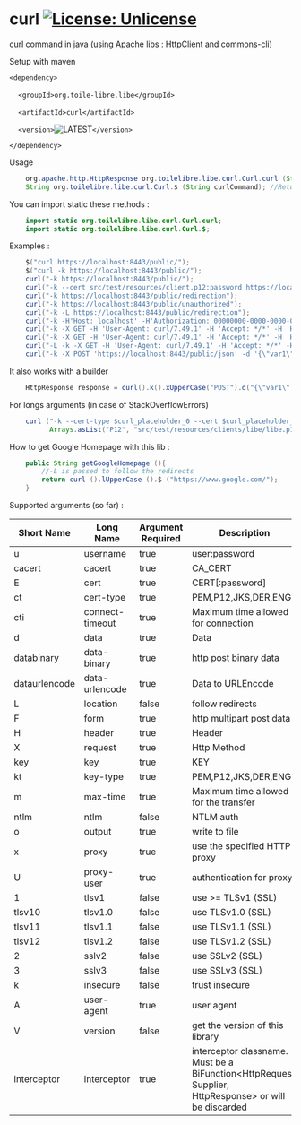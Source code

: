 # curl [![License: Unlicense](https://img.shields.io/badge/license-Unlicense-blue.svg)](http://unlicense.org/)
curl command in java (using Apache libs : HttpClient and commons-cli)

Setup with maven

`<dependency>`

&nbsp;&nbsp;&nbsp;&nbsp;`<groupId>org.toile-libre.libe</groupId>`

&nbsp;&nbsp;&nbsp;&nbsp;`<artifactId>curl</artifactId>`

&nbsp;&nbsp;&nbsp;&nbsp;`<version>`![LATEST](https://img.shields.io/maven-central/v/org.toile-libre.libe/curl.svg?logoWidth=-102)`</version>`

`</dependency>`

Usage
```java
    org.apache.http.HttpResponse org.toilelibre.libe.curl.Curl.curl (String curlParams);
    String org.toilelibre.libe.curl.Curl.$ (String curlCommand); //Returns responseBody
```

You can import static these methods :
```java
    import static org.toilelibre.libe.curl.Curl.curl;
    import static org.toilelibre.libe.curl.Curl.$;
```

Examples :
```java
    $("curl https://localhost:8443/public/");
    $("curl -k https://localhost:8443/public/");
    curl("-k https://localhost:8443/public/");
    curl("-k --cert src/test/resources/client.p12:password https://localhost:8443/public/");
    curl("-k https://localhost:8443/public/redirection");
    curl("-k https://localhost:8443/public/unauthorized");
    curl("-k -L https://localhost:8443/public/redirection");
    curl("-k -H'Host: localhost' -H'Authorization: 00000000-0000-0000-0000-000000000000' https://localhost:8443/public/v1/coverage/sncf/journeys?from=admin:7444extern");
    curl("-k -X GET -H 'User-Agent: curl/7.49.1' -H 'Accept: */*' -H 'Host: localhost'  'https://localhost:8443/public/curlCommand1?param1=value1&param2=value2'");
    curl("-k -X GET -H 'User-Agent: curl/7.49.1' -H 'Accept: */*' -H 'Host: localhost' -u foo:bar 'https://localhost:8443/private/login'");
    curl("-L -k -X GET -H 'User-Agent: curl/7.49.1' -H 'Accept: */*' -H 'Host: localhost' -u user:password 'https://localhost:8443/private/login'");
    curl("-k -X POST 'https://localhost:8443/public/json' -d '{\"var1\":\"val1\",\"var2\":\"val2\"}'");
```

It also works with a builder

```java
    HttpResponse response = curl().k().xUpperCase("POST").d("{\"var1\":\"val1\",\"var2\":\"val2\"}").run("https://localhost:8443/public/json");
```

For longs arguments (in case of StackOverflowErrors)

```java
    curl ("-k --cert-type $curl_placeholder_0 --cert $curl_placeholder_1 --key-type $curl_placeholder_2 --key $curl_placeholder_3 https://localhost:%d/public/",
          Arrays.asList("P12", "src/test/resources/clients/libe/libe.p12:mylibepass", "PEM", "src/test/resources/clients/libe/libe.pem"));
```


How to get Google Homepage with this lib :
```java
    public String getGoogleHomepage (){
        //-L is passed to follow the redirects
        return curl ().lUpperCase ().$ ("https://www.google.com/");
    }
```

Supported arguments (so far) :

| Short Name    | Long Name       | Argument Required | Description                                                                                                         |
| ------------- | --------------- | ----------------- | ------------------------------------------------------------------------------------------------------------------- |
| u             | username        | true              | user:password                                                                                                       |
| cacert        | cacert          | true              | CA_CERT                                                                                                             |
| E             | cert            | true              | CERT[:password]                                                                                                     |
| ct            | cert-type       | true              | PEM,P12,JKS,DER,ENG                                                                                                 |
| cti           | connect-timeout | true              | Maximum time allowed for connection                                                                                 |
| d             | data            | true              | Data                                                                                                                |
| databinary    | data-binary     | true              | http post binary data                                                                                               |
| dataurlencode | data-urlencode  | true              | Data to URLEncode                                                                                                   |
| L             | location        | false             | follow redirects                                                                                                    |
| F             | form            | true              | http multipart post data                                                                                            |
| H             | header          | true              | Header                                                                                                              |
| X             | request         | true              | Http Method                                                                                                         |
| key           | key             | true              | KEY                                                                                                                 |
| kt            | key-type        | true              | PEM,P12,JKS,DER,ENG                                                                                                 |
| m             | max-time        | true              | Maximum time allowed for the transfer                                                                               |
| ntlm          | ntlm            | false             | NTLM auth                                                                                                           |
| o             | output          | true              | write to file                                                                                                       |
| x             | proxy           | true              | use the specified HTTP proxy                                                                                        |
| U             | proxy-user      | true              | authentication for proxy                                                                                            |
| 1             | tlsv1           | false             | use >= TLSv1 (SSL)                                                                                                  |
| tlsv10        | tlsv1.0         | false             | use TLSv1.0 (SSL)                                                                                                   |
| tlsv11        | tlsv1.1         | false             | use TLSv1.1 (SSL)                                                                                                   |
| tlsv12        | tlsv1.2         | false             | use TLSv1.2 (SSL)                                                                                                   |
| 2             | sslv2           | false             | use SSLv2 (SSL)                                                                                                     |
| 3             | sslv3           | false             | use SSLv3 (SSL)                                                                                                     |
| k             | insecure        | false             | trust insecure                                                                                                      |
| A             | user-agent      | true              | user agent                                                                                                          |
| V             | version         | false             | get the version of this library                                                                                     |
| interceptor   | interceptor     | true              | interceptor classname. Must be a BiFunction<HttpRequest, Supplier<HttpResponse>, HttpResponse> or will be discarded |
